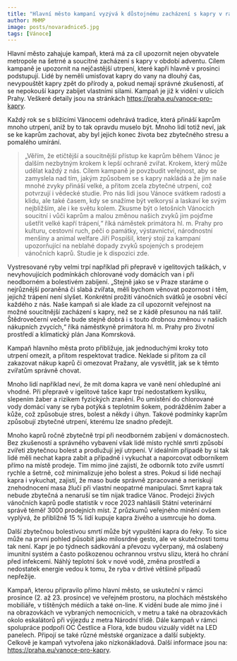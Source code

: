 ```yaml
---
title: "Hlavní město kampaní vyzývá k důstojnému zacházení s kapry v rámci vánočního období"
author: MHMP
image: posts/novaradnice5.jpg
tags: [Vánoce]
---
```


Hlavní město zahajuje kampaň, která má za cíl upozornit nejen obyvatele metropole na šetrné a soucitné zacházení s kapry v období adventu. Cílem kampaně je upozornit na nejčastější utrpení, které kapři hlavně v prosinci podstupují. Lidé by neměli umisťovat kapry do vany na dlouhý čas, nevypouštět kapry zpět do přírody a, pokud nemají správné zkušenosti, ať se nepokouší kapry zabíjet vlastními silami. Kampaň je již k vidění v ulicích Prahy. Veškeré detaily jsou na stránkách https://praha.eu/vanoce-pro-kapry.

Každý rok se s blížícími Vánocemi odehrává tradice, která přináší kaprům mnoho utrpení, aniž by to tak opravdu muselo být. Mnoho lidí totiž neví, jak se ke kaprům zachovat, aby byl jejich konec života bez zbytečného stresu a pomalého umírání.

> „Věřím, že etičtější a soucitnější přístup ke kaprům během Vánoc je dalším nezbytným krokem k lepší ochraně zvířat. Krokem, který může udělat každý z nás. Cílem kampaně je povzbudit veřejnost, aby se zamyslela nad tím, jakým způsobem se s kapry nakládá a že jim naše mnohé zvyky přináší velké, a přitom zcela zbytečné utrpení, což potvrzují i vědecké studie. Pro nás lidi jsou Vánoce svátkem radosti a klidu, ale také časem, kdy se snažíme být velkorysí a laskaví ke svým nejbližším, ale i ke světu kolem. Zkusme být o letošních Vánocích soucitní i vůči kaprům a malou změnou našich zvyků jim pojďme ušetřit velké kapří trápení,“ říká náměstek primátora hl. m. Prahy pro kulturu, cestovní ruch, péči o památky, výstavnictví, národnostní menšiny a animal welfare Jiří Pospíšil, který stojí za kampaní upozorňující na neblahé dopady zvyků spojených s prodejem vánočních kaprů. Studie je k dispozici zde.

Vystresované ryby velmi trpí například při přepravě v igelitových taškách, v nevyhovujících podmínkách chlorované vody domácích van i při neodborném a bolestivém zabíjení. „Stejně jako se v Praze staráme o nejrůznější poraněná či slabá zvířata, měli bychom věnovat pozornost i těm, jejichž trápení není slyšet. Konkrétní prožití vánočních svátků je osobní věcí každého z nás. Naše kampaň si ale klade za cíl upozornit veřejnost na možné soucitnější zacházení s kapry, než se z kádě přesunou na náš talíř. Štědrovečerní večeře bude stejně dobrá i s touto drobnou změnou v našich nákupních zvycích,“ říká náměstkyně primátora hl. m. Prahy pro životní prostředí a klimatický plán Jana Komrsková.

Kampaň hlavního města proto přibližuje, jak jednoduchými kroky toto utrpení omezit, a přitom respektovat tradice. Neklade si přitom za cíl zakazovat nákup kaprů či omezovat Pražany, ale vysvětlit, jak se k těmto zvířatům správně chovat.

Mnoho lidí například neví, že mít doma kapra ve vaně není ohleduplné ani vhodné. Při přepravě v igelitové tašce kapr trpí nedostatkem kyslíku, slepením žaber a rizikem fyzických zranění. Po umístění do chlorované vody domácí vany se ryba potýká s teplotním šokem, podrážděním žaber a kůže, což způsobuje stres, bolest a někdy i úhyn. Takové podmínky kaprům způsobují zbytečné utrpení, kterému lze snadno předejít.

Mnoho kaprů ročně zbytečně trpí při neodborném zabíjení v domácnostech. Bez zkušeností a správného vybavení však lidé místo rychlé smrti způsobí zvířeti zbytečnou bolest a prodlužují její utrpení. V ideálním případě by si tak lidé měli nechat kapra zabít a případně i vykuchat a naporcovat odborníkem přímo na místě prodeje. Tím mimo jiné zajistí, že odborník toto zvíře usmrtí rychle a šetrně, což minimalizuje jeho bolest a stres. Pokud si lidé nechají kapra i vykuchat, zajistí, že maso bude správně zpracované a neriskují znehodnocení masa žlučí při vlastní neopatrné manipulaci. Smrt kapra tak nebude zbytečná a nenaruší se tím nijak tradice Vánoc. Prodejci živých vánočních kaprů podle statistik v roce 2023 nahlásili Státní veterinární správě téměř 3000 prodejních míst. Z průzkumů veřejného mínění ovšem vyplývá, že přibližně 15 % lidí kupuje kapra živého a usmrcuje ho doma.

Další zbytečnou bolestivou smrtí může být vypuštění kapra do řeky. To sice může na první pohled působit jako milosrdné gesto, ale ve skutečnosti tomu tak není. Kapr je po týdnech sádkování a převozu vyčerpaný, má oslabený imunitní systém a často poškozenou ochrannou vrstvu slizu, která ho chrání před infekcemi. Náhlý teplotní šok v nové vodě, změna prostředí a nedostatek energie vedou k tomu, že ryba v drtivé většině případů nepřežije.

Kampaň, kterou připravilo přímo hlavní město, se uskuteční v rámci prosince (2. až 23. prosince) ve veřejném prostoru, na plochách městského mobiliáře, v tištěných médiích a také on-line. K vidění bude ale mimo jiné i na obrazovkách ve vybraných nemocnicích, v metru a také na obrazovkách okolo eskalátorů při výjezdu z metra Národní třídě. Dále kampaň v rámci spolupráce podpoří OC Čestlice a Flora, kde budou vizuály vidět na LED panelech. Připojí se také různé městské organizace a další subjekty. Celkově je kampaň vytvořena jako nízkonákladová. Další informace jsou na: https://praha.eu/vanoce-pro-kapry.
